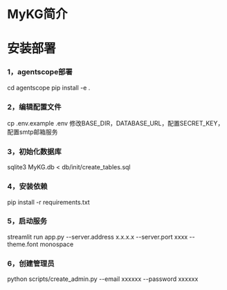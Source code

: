 # MyKG简介

# 安装部署
### 1，agentscope部署
cd agentscope
pip install -e .

### 2，编辑配置文件
cp .env.example .env
修改BASE_DIR，DATABASE_URL，配置SECRET_KEY，配置smtp邮箱服务

### 3，初始化数据库
sqlite3 MyKG.db < db/init/create_tables.sql 

### 4，安装依赖
pip install -r requirements.txt

### 5，启动服务
streamlit run app.py  --server.address x.x.x.x --server.port xxxx --theme.font monospace

### 6，创建管理员
python scripts/create_admin.py --email xxxxxx --password xxxxxx
